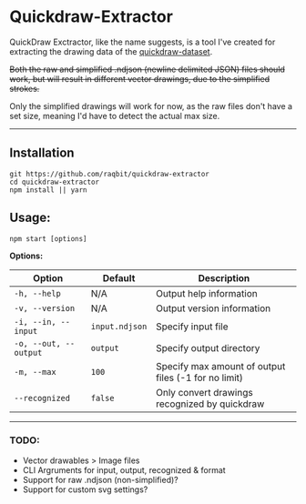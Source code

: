 # Quickdraw-Extractor

QuickDraw Exctractor, like the name suggests, is a tool I've created for extracting the drawing data of the [quickdraw-dataset](https://github.com/googlecreativelab/quickdraw-dataset).

~~Both the raw and simplified .ndjson (newline delimited JSON) files should work, but will result in different vector drawings, due to the simplified strokes.~~

Only the simplified drawings will work for now, as the raw files don't have a set size, meaning I'd have to detect the actual max size.

----

## Installation

```
git https://github.com/raqbit/quickdraw-extractor
cd quickdraw-extractor
npm install || yarn
```


## Usage:
`npm start [options]`

**Options:**

| Option | Default | Description |
| ------ | ------- | ----------- |
| `-h, --help` | N/A | Output help information |
| `-v, --version` | N/A | Output version information |
| `-i, --in, --input` | `input.ndjson` | Specify input file |
| `-o, --out, --output` | `output` | Specify output directory |
| `-m, --max` | `100` | Specify max amount of output files (-1 for no limit) |
| `--recognized` | `false` | Only convert drawings recognized by quickdraw |

----
### TODO:

* Vector drawables > Image files
* CLI Argruments for input, output, recognized & format
* Support for raw .ndjson (non-simplified)?
* Support for custom svg settings?